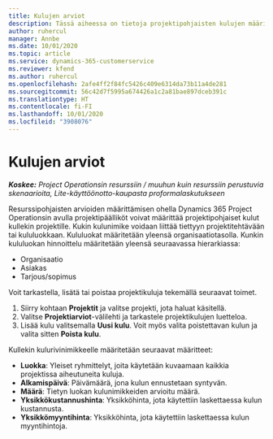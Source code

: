 ```yaml
---
title: Kulujen arviot
description: Tässä aiheessa on tietoja projektipohjaisten kulujen määrittämisestä tai arvioinnista.
author: ruhercul
manager: Annbe
ms.date: 10/01/2020
ms.topic: article
ms.service: dynamics-365-customerservice
ms.reviewer: kfend
ms.author: ruhercul
ms.openlocfilehash: 2afe4ff2f84fc5426c409e6314da73b11a4de281
ms.sourcegitcommit: 56c42d7f5995a674426a1c2a81bae897dceb391c
ms.translationtype: HT
ms.contentlocale: fi-FI
ms.lasthandoff: 10/01/2020
ms.locfileid: "3908076"
---
```

# <a name="expense-estimates"></a>Kulujen arviot
_**Koskee:** Project Operationsin resurssiin / muuhun kuin resurssiin perustuvia skenaarioita, Lite-käyttöönotto-kaupasta proformalaskutukseen_

Resurssipohjaisten arvioiden määrittämisen ohella Dynamics 365 Project Operationsin avulla projektipäälliköt voivat määrittää projektipohjaiset kulut kullekin projektille. Kukin kulunimike voidaan liittää tiettyyn projektitehtävään tai kululuokkaan. Kululuokat määritetään yleensä organisaatiotasolla. Kunkin kululuokan hinnoittelu määritetään yleensä seuraavassa hierarkiassa:

- Organisaatio
- Asiakas
- Tarjous/sopimus

Voit tarkastella, lisätä tai poistaa projektikuluja tekemällä seuraavat toimet.

1. Siirry kohtaan **Projektit** ja valitse projekti, jota haluat käsitellä.
2. Valitse **Projektiarviot**-välilehti ja tarkastele projektikulujen luetteloa.
3. Lisää kulu valitsemalla **Uusi kulu**. Voit myös valita poistettavan kulun ja valita sitten **Poista kulu**.

Kullekin kulurivinimikkeelle määritetään seuraavat määritteet:

- **Luokka**: Yleiset ryhmittelyt, joita käytetään kuvaamaan kaikkia projektissa aiheutuneita kuluja.
- **Alkamispäivä**: Päivämäärä, jona kulun ennustetaan syntyvän.
- **Määrä**: Tietyn luokan kulunimikkeiden arvioitu määrä.
- **Yksikkökustannushinta**: Yksikköhinta, jota käytettiin laskettaessa kulun kustannusta.
- **Yksikkömyyntihinta**: Yksikköhinta, jota käytettiin laskettaessa kulun myyntihintoja.

